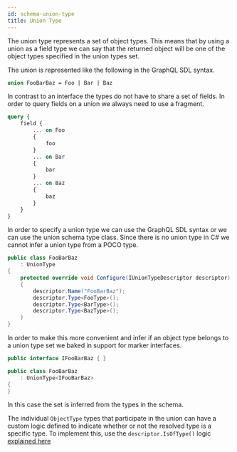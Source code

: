 ```yaml
---
id: schema-union-type
title: Union Type
---
```


The union type represents a set of object types. This means that by using a union as a field type we can say that the returned object will be one of the object types specified in the union types set.

The union is represented like the following in the GraphQL SDL syntax.

```GraphQL
union FooBarBaz = Foo | Bar | Baz
```

In contrast to an interface the types do not have to share a set of fields. In order to query fields on a union we always need to use a fragment.

```GraphQL
query {
    field {
        ... on Foo
        {
            foo
        }
        ... on Bar
        {
            bar
        }
        ... on Baz
        {
            baz
        }
    }
}
```

In order to specify a union type we can use the GraphQL SDL syntax or we can use the union schema type class. Since there is no union type in C# we cannot infer a union type from a POCO type.

```csharp
public class FooBarBaz
    : UnionType
{
    protected override void Configure(IUnionTypeDescriptor descriptor)
    {
        descriptor.Name("FooBarBaz");
        descriptor.Type<FooType>();
        descriptor.Type<BarType>();
        descriptor.Type<BazType>();
    }
}
```

In order to make this more convenient and infer if an object type belongs to a union type set we baked in support for marker interfaces.

```csharp
public interface IFooBarBaz { }

public class FooBarBaz
    : UnionType<IFooBarBaz>
{
}
```

In this case the set is inferred from the types in the schema.

The individual `ObjectType` types that participate in the union can have a custom logic defined to indicate whether or not the resolved type is a specific type. To implement this, use the `descriptor.IsOfType()` logic [explained here](https://hotchocolate.io/docs/code-first-object-type#isoftype)

